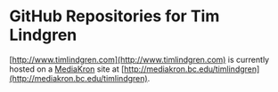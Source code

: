 # GitHub Repositories for Tim Lindgren 
[http://www.timlindgren.com](http://www.timlindgren.com) is currently hosted on a [MediaKron](http://mediakron.bc.edu) site at [http://mediakron.bc.edu/timlindgren](http://mediakron.bc.edu/timlindgren). 
